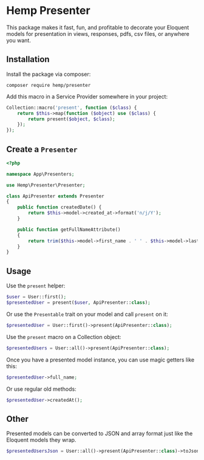 # Hemp Presenter

This package makes it fast, fun, and profitable to decorate your Eloquent models for presentation in views, responses, pdfs, csv files, or anywhere you want.

## Installation

Install the package via composer:

```
composer require hemp/presenter
```

Add this macro in a Service Provider somewhere in your project:

```php
Collection::macro('present', function ($class) {
    return $this->map(function ($object) use ($class) {
        return present($object, $class);
    });
});
```

## Create a `Presenter`

```php
<?php

namespace App\Presenters;

use Hemp\Presenter\Presenter;

class ApiPresenter extends Presenter
{
    public function createdDate() {
        return $this->model->created_at->format('n/j/Y');
    }

    public function getFullNameAttribute()
    {
        return trim($this->model->first_name . ' ' . $this->model->last_name);
    }
}
```

## Usage

Use the `present` helper:

```php
$user = User::first();
$presentedUser = present($user, ApiPresenter::class);
```

Or use the `Presentable` trait on your model and call `present` on it:

```php
$presentedUser = User::first()->present(ApiPresenter::class);
```

Use the `present` macro on a Collection object:

```php
$presentedUsers = User::all()->present(ApiPresenter::class);
```

Once you have a presented model instance, you can use magic getters like this:

```php
$presentedUser->full_name;
```

Or use regular old methods:

```php
$presentedUser->createdAt();
```

## Other
Presented models can be converted to JSON and array format just like the Eloquent models they wrap.

```php
$presentedUsersJson = User::all()->present(ApiPresenter::class)->toJson();
```
